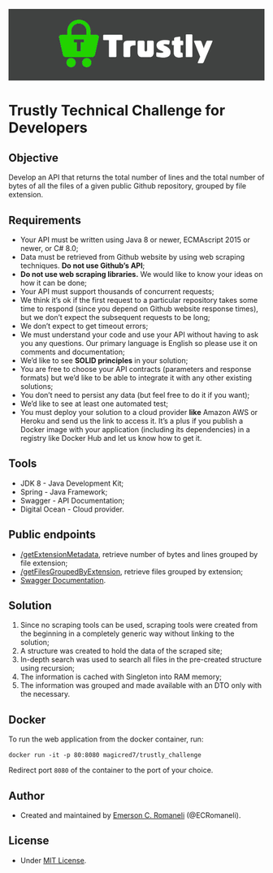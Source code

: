 ![Logo](logo.jpg)

# Trustly Technical Challenge for Developers

## Objective

Develop an API that returns the total number of lines and the total number of bytes of all the
files of a given public Github repository, grouped by file extension.

## Requirements

* Your API must be written using Java 8 or newer, ECMAscript 2015 or newer, or C# 8.0;
* Data must be retrieved from Github website by using web scraping techniques. **Do not use Github’s API**;
* **Do not use web scraping libraries.** We would like to know your ideas on how it can be done;
* Your API must support thousands of concurrent requests;
* We think it’s ok if the first request to a particular repository takes some time to respond (since you depend on Github website response times), but we don’t expect the subsequent requests to be long;
* We don’t expect to get timeout errors;
* We must understand your code and use your API without having to ask you any questions. Our primary language is English so please use it on comments and documentation;
* We’d like to see **SOLID principles** in your solution;
* You are free to choose your API contracts (parameters and response formats) but we’d like to be able to integrate it with any other existing solutions;
* You don’t need to persist any data (but feel free to do it if you want);
* We’d like to see at least one automated test;
* You must deploy your solution to a cloud provider **like** Amazon AWS or Heroku and send us the link to access it. It’s a plus if you publish a Docker image with your application (including its dependencies) in a registry like Docker Hub and let us know how to get it. 

## Tools

* JDK 8 - Java Development Kit;
* Spring - Java Framework;
* Swagger - API Documentation;
* Digital Ocean - Cloud provider.

## Public endpoints

* [/getExtensionMetadata](http://emersoncr.com.br:8080/getExtensionMetadata?repository=github.com/ECRomaneli/githubscraper), retrieve number of bytes and lines grouped by file extension;
* [/getFilesGroupedByExtension](http://emersoncr.com.br:8080/getFilesGroupedByExtension?repository=github.com/ECRomaneli/githubscraper), retrieve files grouped by extension;
* [Swagger Documentation](http://emersoncr.com.br:8080/swagger-ui.html#/scraping-service).

## Solution

1. Since no scraping tools can be used, scraping tools were created from the beginning in a completely generic way without linking to the solution;
2. A structure was created to hold the data of the scraped site;
3. In-depth search was used to search all files in the pre-created structure using recursion;
4. The information is cached with Singleton into RAM memory;
5. The information was grouped and made available with an DTO only with the necessary.

## Docker

To run the web application from the docker container, run:

    docker run -it -p 80:8080 magicred7/trustly_challenge

Redirect port `8080` of the container to the port of your choice.

## Author

* Created and maintained by [Emerson C. Romaneli](https://github.com/ECRomaneli) (@ECRomaneli).

## License

* Under [MIT License](LICENSE).